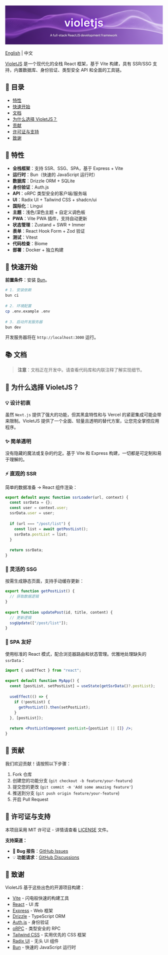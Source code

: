 [![banner](/public/banner.png)](https://github.com/hlint/violetjs)

[English](https://github.com/hlint/violetjs/blob/main/README.md) | 中文

[VioletJS](https://github.com/hlint/violetjs) 是一个现代化的全栈 React 框架，基于 Vite 构建，具有 SSR/SSG 支持，内置数据库、身份验证、类型安全 API 和全面的工具链。

## 📑 目录

- [特性](#-特性)
- [快速开始](#-快速开始)
- [文档](#-文档)
- [为什么选择 VioletJS？](#-为什么选择-violetjs)
- [贡献](#-贡献)
- [许可证与支持](#-许可证与支持)
- [致谢](#-致谢)

## 🎉 特性

- **全栈框架**：支持 SSR、SSG、SPA，基于 Express + Vite
- **运行时**：Bun（快速的 JavaScript 运行时）
- **数据库**：Drizzle ORM + SQLite
- **身份验证**：Auth.js
- **API**：oRPC 类型安全的客户端/服务端
- **UI**：Radix UI + Tailwind CSS + shadcn/ui
- **国际化**：Lingui
- **主题**：浅色/深色主题 + 自定义调色板
- **PWA**：Vite PWA 插件，支持自动更新
- **状态管理**：Zustand + SWR + Immer
- **表单**：React Hook Form + Zod 验证
- **测试**：Vitest
- **代码检查**：Biome
- **部署**：Docker + 独立构建

## 🚀 快速开始

**前置条件**：安装 [Bun](https://bun.sh)。

```bash
# 1. 安装依赖
bun ci

# 2. 环境配置
cp .env.example .env

# 3. 启动开发服务器
bun dev
```

开发服务器将在 `http://localhost:3000` 运行。

## 📚 文档

> **注意**：文档正在开发中。请查看代码库和内联注释了解实现细节。

## 🤔 为什么选择 VioletJS？

### 💡 设计初衷

虽然 `Next.js` 提供了强大的功能，但其黑盒特性和与 Vercel 的紧密集成可能会带来限制。VioletJS 提供了一个全面、轻量且透明的替代方案，让您完全掌控应用程序。

### ✨ 简单透明

没有隐藏的魔法或复杂的约定。基于 Vite 和 Express 构建，一切都是可定制和易于理解的。

### ⚡ 直观的 SSR

简单的数据准备 → React 组件渲染：

```js
export default async function ssrLoader(url, context) {
  const ssrData = {};
  const user = context.user;
  ssrData.user = user;

  if (url === "/post/list") {
    const list = await getPostList();
    ssrData.postList = list;
  }

  return ssrData;
}
```

### 🔄 灵活的 SSG

按需生成静态页面，支持手动缓存更新：

```js
export function getPostList() {
  // 获取数据逻辑
}

export function updatePost(id, title, content) {
  // 更新逻辑
  ssgUpdate(["/post/list"]);
}
```

### 🔗 SPA 友好

使用标准的 React 模式，配合浏览器路由和状态管理。优雅地处理缺失的 `ssrData`：

```jsx
import { useEffect } from "react";

export default function MyApp() {
  const [postList, setPostList] = useState(getSsrData()?.postList);

  useEffect(() => {
    if (!postList) {
      getPostList().then(setPostList);
    }
  }, [postList]);

  return <PostListComponent postList={postList || []} />;
}
```

## 🤝 贡献

我们欢迎贡献！请按照以下步骤：

1. Fork 仓库
2. 创建您的功能分支 (`git checkout -b feature/your-feature`)
3. 提交您的更改 (`git commit -m 'Add some amazing feature'`)
4. 推送到分支 (`git push origin feature/your-feature`)
5. 开启 Pull Request

## 📄 许可证与支持

本项目采用 MIT 许可证 - 详情请查看 [LICENSE](./LICENSE) 文件。

**支持渠道：**

- 🐛 **Bug 报告**：[GitHub Issues](https://github.com/hlint/violetjs/issues)
- 💡 **功能请求**：[GitHub Discussions](https://github.com/hlint/violetjs/discussions)

## 🙏 致谢

VioletJS 基于这些出色的开源项目构建：

- [Vite](https://vitejs.dev/) - 闪电般快速的构建工具
- [React](https://reactjs.org/) - UI 库
- [Express](https://expressjs.com/) - Web 框架
- [Drizzle](https://orm.drizzle.team/) - TypeScript ORM
- [Auth.js](https://authjs.dev/) - 身份验证
- [oRPC](https://orpc.io/) - 类型安全的 RPC
- [Tailwind CSS](https://tailwindcss.com/) - 实用优先的 CSS 框架
- [Radix UI](https://www.radix-ui.com/) - 无头 UI 组件
- [Bun](https://bun.sh/) - 快速的 JavaScript 运行时
